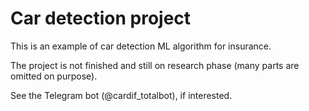 # Car detection project

This is an example of car detection ML algorithm for insurance. 

The project is not finished and still on research phase (many parts are omitted on purpose).

See the Telegram bot (@cardif_totalbot), if interested.

